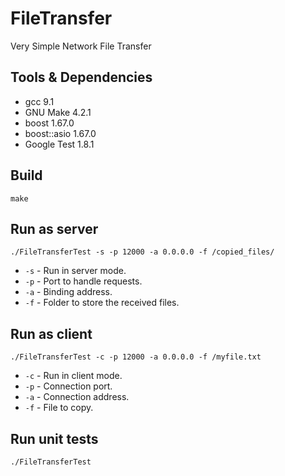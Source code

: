 # FileTransfer
Very Simple Network File Transfer

## Tools & Dependencies
* gcc 9.1
* GNU Make 4.2.1 
* boost 1.67.0
* boost::asio 1.67.0
* Google Test 1.8.1 

## Build
`make`

## Run as server
`./FileTransferTest -s -p 12000 -a 0.0.0.0 -f /copied_files/`
* `-s` - Run in server mode.
* `-p` - Port to handle requests.
* `-a` - Binding address.
* `-f` - Folder to store the received files.

## Run as client
`./FileTransferTest -c -p 12000 -a 0.0.0.0 -f /myfile.txt`
* `-c` - Run in client mode.
* `-p` - Connection port.
* `-a` - Connection address.
* `-f` - File to copy.

## Run unit tests
`./FileTransferTest`
